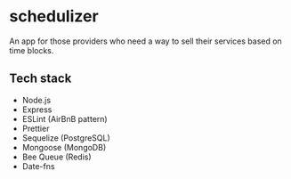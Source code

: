 # schedulizer
An app for those providers who need a way to sell their services based on time blocks.

## Tech stack
- Node.js
- Express
- ESLint (AirBnB pattern)
- Prettier
- Sequelize (PostgreSQL)
- Mongoose (MongoDB)
- Bee Queue (Redis)
- Date-fns
